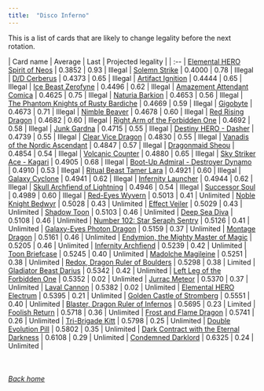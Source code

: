 ```yaml
---
title:  "Disco Inferno"
---
```


This is a list of cards that are likely to change legality before the next rotation.

| Card name | Average | Last | Projected legality |
| :-- |
[Elemental HERO Spirit of Neos](https://db.ygoprodeck.com/card/?search=Elemental%20HERO%20Spirit%20of%20Neos) | 0.3852 | 0.93 | Illegal |
[Solemn Strike](https://db.ygoprodeck.com/card/?search=Solemn%20Strike) | 0.4000 | 0.78 | Illegal |
[D/D Cerberus](https://db.ygoprodeck.com/card/?search=D/D%20Cerberus) | 0.4373 | 0.65 | Illegal |
[Artifact Ignition](https://db.ygoprodeck.com/card/?search=Artifact%20Ignition) | 0.4444 | 0.65 | Illegal |
[Ice Beast Zerofyne](https://db.ygoprodeck.com/card/?search=Ice%20Beast%20Zerofyne) | 0.4496 | 0.62 | Illegal |
[Amazement Attendant Comica](https://db.ygoprodeck.com/card/?search=Amazement%20Attendant%20Comica) | 0.4625 | 0.75 | Illegal |
[Naturia Barkion](https://db.ygoprodeck.com/card/?search=Naturia%20Barkion) | 0.4653 | 0.56 | Illegal |
[The Phantom Knights of Rusty Bardiche](https://db.ygoprodeck.com/card/?search=The%20Phantom%20Knights%20of%20Rusty%20Bardiche) | 0.4669 | 0.59 | Illegal |
[Gigobyte](https://db.ygoprodeck.com/card/?search=Gigobyte) | 0.4673 | 0.71 | Illegal |
[Nimble Beaver](https://db.ygoprodeck.com/card/?search=Nimble%20Beaver) | 0.4678 | 0.60 | Illegal |
[Red Rising Dragon](https://db.ygoprodeck.com/card/?search=Red%20Rising%20Dragon) | 0.4682 | 0.60 | Illegal |
[Right Arm of the Forbidden One](https://db.ygoprodeck.com/card/?search=Right%20Arm%20of%20the%20Forbidden%20One) | 0.4692 | 0.58 | Illegal |
[Junk Gardna](https://db.ygoprodeck.com/card/?search=Junk%20Gardna) | 0.4715 | 0.55 | Illegal |
[Destiny HERO - Dasher](https://db.ygoprodeck.com/card/?search=Destiny%20HERO%20-%20Dasher) | 0.4739 | 0.55 | Illegal |
[Clear Vice Dragon](https://db.ygoprodeck.com/card/?search=Clear%20Vice%20Dragon) | 0.4830 | 0.55 | Illegal |
[Vanadis of the Nordic Ascendant](https://db.ygoprodeck.com/card/?search=Vanadis%20of%20the%20Nordic%20Ascendant) | 0.4847 | 0.57 | Illegal |
[Dragonmaid Sheou](https://db.ygoprodeck.com/card/?search=Dragonmaid%20Sheou) | 0.4854 | 0.54 | Illegal |
[Volcanic Counter](https://db.ygoprodeck.com/card/?search=Volcanic%20Counter) | 0.4880 | 0.65 | Illegal |
[Sky Striker Ace - Kagari](https://db.ygoprodeck.com/card/?search=Sky%20Striker%20Ace%20-%20Kagari) | 0.4905 | 0.68 | Illegal |
[Boot-Up Admiral - Destroyer Dynamo](https://db.ygoprodeck.com/card/?search=Boot-Up%20Admiral%20-%20Destroyer%20Dynamo) | 0.4910 | 0.53 | Illegal |
[Ritual Beast Tamer Lara](https://db.ygoprodeck.com/card/?search=Ritual%20Beast%20Tamer%20Lara) | 0.4921 | 0.60 | Illegal |
[Galaxy Cyclone](https://db.ygoprodeck.com/card/?search=Galaxy%20Cyclone) | 0.4941 | 0.62 | Illegal |
[Infernity Launcher](https://db.ygoprodeck.com/card/?search=Infernity%20Launcher) | 0.4944 | 0.62 | Illegal |
[Skull Archfiend of Lightning](https://db.ygoprodeck.com/card/?search=Skull%20Archfiend%20of%20Lightning) | 0.4946 | 0.54 | Illegal |
[Successor Soul](https://db.ygoprodeck.com/card/?search=Successor%20Soul) | 0.4989 | 0.60 | Illegal |
[Red-Eyes Wyvern](https://db.ygoprodeck.com/card/?search=Red-Eyes%20Wyvern) | 0.5013 | 0.41 | Unlimited |
[Noble Knight Bedwyr](https://db.ygoprodeck.com/card/?search=Noble%20Knight%20Bedwyr) | 0.5028 | 0.43 | Unlimited |
[Effect Veiler](https://db.ygoprodeck.com/card/?search=Effect%20Veiler) | 0.5029 | 0.43 | Unlimited |
[Shadow Toon](https://db.ygoprodeck.com/card/?search=Shadow%20Toon) | 0.5103 | 0.46 | Unlimited |
[Deep Sea Diva](https://db.ygoprodeck.com/card/?search=Deep%20Sea%20Diva) | 0.5108 | 0.46 | Unlimited |
[Number 102: Star Seraph Sentry](https://db.ygoprodeck.com/card/?search=Number%20102:%20Star%20Seraph%20Sentry) | 0.5126 | 0.41 | Unlimited |
[Galaxy-Eyes Photon Dragon](https://db.ygoprodeck.com/card/?search=Galaxy-Eyes%20Photon%20Dragon) | 0.5159 | 0.37 | Unlimited |
[Montage Dragon](https://db.ygoprodeck.com/card/?search=Montage%20Dragon) | 0.5161 | 0.46 | Unlimited |
[Endymion, the Mighty Master of Magic](https://db.ygoprodeck.com/card/?search=Endymion,%20the%20Mighty%20Master%20of%20Magic) | 0.5205 | 0.46 | Unlimited |
[Infernity Archfiend](https://db.ygoprodeck.com/card/?search=Infernity%20Archfiend) | 0.5239 | 0.42 | Unlimited |
[Toon Briefcase](https://db.ygoprodeck.com/card/?search=Toon%20Briefcase) | 0.5245 | 0.40 | Unlimited |
[Madolche Magileine](https://db.ygoprodeck.com/card/?search=Madolche%20Magileine) | 0.5251 | 0.38 | Unlimited |
[Redox, Dragon Ruler of Boulders](https://db.ygoprodeck.com/card/?search=Redox,%20Dragon%20Ruler%20of%20Boulders) | 0.5298 | 0.38 | Limited |
[Gladiator Beast Darius](https://db.ygoprodeck.com/card/?search=Gladiator%20Beast%20Darius) | 0.5342 | 0.42 | Unlimited |
[Left Leg of the Forbidden One](https://db.ygoprodeck.com/card/?search=Left%20Leg%20of%20the%20Forbidden%20One) | 0.5352 | 0.02 | Unlimited |
[Jurrac Meteor](https://db.ygoprodeck.com/card/?search=Jurrac%20Meteor) | 0.5370 | 0.37 | Unlimited |
[Laval Cannon](https://db.ygoprodeck.com/card/?search=Laval%20Cannon) | 0.5382 | 0.02 | Unlimited |
[Elemental HERO Electrum](https://db.ygoprodeck.com/card/?search=Elemental%20HERO%20Electrum) | 0.5395 | 0.21 | Unlimited |
[Golden Castle of Stromberg](https://db.ygoprodeck.com/card/?search=Golden%20Castle%20of%20Stromberg) | 0.5551 | 0.40 | Unlimited |
[Blaster, Dragon Ruler of Infernos](https://db.ygoprodeck.com/card/?search=Blaster,%20Dragon%20Ruler%20of%20Infernos) | 0.5695 | 0.23 | Limited |
[Foolish Return](https://db.ygoprodeck.com/card/?search=Foolish%20Return) | 0.5718 | 0.36 | Unlimited |
[Frost and Flame Dragon](https://db.ygoprodeck.com/card/?search=Frost%20and%20Flame%20Dragon) | 0.5741 | 0.26 | Unlimited |
[Tri-Brigade Kitt](https://db.ygoprodeck.com/card/?search=Tri-Brigade%20Kitt) | 0.5798 | 0.25 | Unlimited |
[Double Evolution Pill](https://db.ygoprodeck.com/card/?search=Double%20Evolution%20Pill) | 0.5802 | 0.35 | Unlimited |
[Dark Contract with the Eternal Darkness](https://db.ygoprodeck.com/card/?search=Dark%20Contract%20with%20the%20Eternal%20Darkness) | 0.6108 | 0.29 | Unlimited |
[Condemned Darklord](https://db.ygoprodeck.com/card/?search=Condemned%20Darklord) | 0.6325 | 0.24 | Unlimited |

<br>

###### [Back home](index)